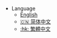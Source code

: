 * Language
	* [English](English/)
	* [:cn: 简体中文](Chinese-simpled/)
	* [:hk: 繁體中文](Chinese-traditional/)